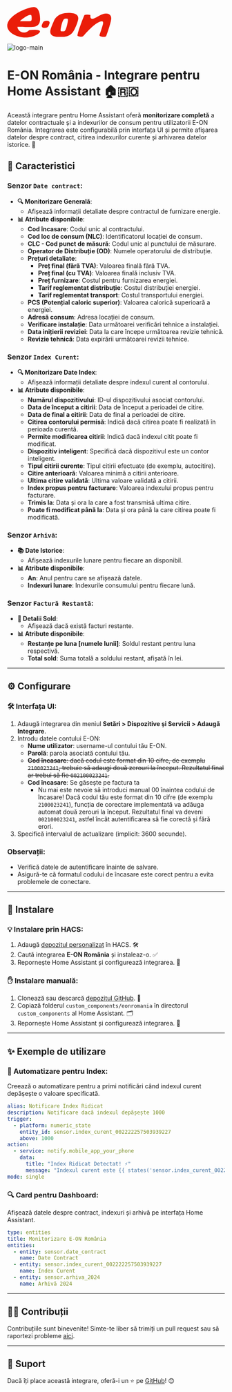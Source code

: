 <?xml version="1.0" encoding="UTF-8"?>
<svg width="241px" height="71px" viewBox="0 0 241 71" version="1.1" xmlns="http://www.w3.org/2000/svg" xmlns:xlink="http://www.w3.org/1999/xlink">
    <desc></desc>
    <defs></defs>
    <g id="Page-1" stroke="none" stroke-width="1" fill="none" fill-rule="evenodd">
        <g id="e.on-logo" fill="#EA1D09">
            <path d="M133.6201,54.8958 C137.3971,50.9608 140.6561,33.1318 140.6561,29.9128 C140.6561,27.6238 140.4921,26.8298 136.1811,26.8298 C134.4771,26.8298 131.9431,27.0948 130.7961,28.6828 C126.4971,34.6358 123.6471,49.5208 123.6471,53.6598 C123.6471,56.4868 125.6121,56.3068 128.2361,56.3068 C129.7641,56.3068 132.2281,56.3458 133.6201,54.8958 Z M141.9161,13.4148 C152.0421,13.4148 164.5981,15.0038 164.5981,26.0358 C164.5981,32.8308 157.8891,47.7498 155.7331,51.8948 C146.7211,69.2228 134.6811,69.1048 121.0871,69.1048 C114.4451,69.1048 99.6411,69.1818 99.6411,56.7488 C99.6411,51.1878 104.4871,40.9958 108.4671,31.3318 C110.1601,27.2218 117.3691,13.4148 141.9161,13.4148 Z" id="Fill-1"></path>
            <path d="M30.1836,31.7718 C31.6146,30.3408 45.8886,17.9158 54.0126,17.9158 C56.5096,17.9158 56.6606,22.4898 56.6606,25.6828 C56.6606,31.6538 56.0736,32.7428 49.6006,32.7428 L31.3306,32.7428 C29.9166,32.7428 29.1246,32.8318 30.1836,31.7718 M25.7706,45.8048 C25.7706,45.8048 40.8686,46.2468 48.3646,46.2468 L55.8666,46.2468 C66.5426,46.2468 76.1646,43.0028 76.1646,27.3588 C76.1646,20.0368 74.4496,-0.0002 61.8686,-0.0002 C47.8976,-0.0002 -0.0004,18.6928 -0.0004,43.5108 C-0.0004,58.3208 20.3686,70.6048 42.9806,70.6048 C57.9996,70.6048 75.9006,61.9048 75.9006,56.3958 C75.9006,53.5708 68.5916,52.7778 63.6326,52.7778 C58.5256,52.7778 50.5706,53.6948 50.5706,53.6948 C49.6006,54.7188 45.1386,59.0438 38.2146,59.0438 C29.4236,59.0438 23.6526,51.3478 23.6526,46.2468 C23.6526,45.5398 24.5586,45.7808 25.7706,45.8048" id="Fill-3"></path>
            <path d="M91.875,31.8607 C88.008,31.8607 84.091,32.4057 81.902,37.4217 C81.666,37.9637 79.872,41.6437 79.872,43.7757 C79.872,46.5307 81.542,48.2767 86.403,48.2767 C89.644,48.2767 94.246,47.5747 96.001,43.2447 C96.278,42.5637 98.23,37.9497 98.23,36.2737 C98.23,33.2247 95.153,31.8607 91.875,31.8607" id="Fill-6"></path>
            <path d="M222.1914,36.8094 C222.1914,40.8654 215.5504,59.6394 213.8014,64.8524 C213.5034,65.7404 213.9434,66.3454 214.2974,66.6274 C216.0084,67.9964 219.5174,69.1054 224.1714,69.1054 C226.7434,69.1054 228.7274,68.7194 229.7634,65.9934 C231.3394,61.8444 240.9454,34.1994 240.9454,26.1254 C240.9454,21.3144 238.6704,15.0914 228.5844,15.0914 C217.1114,15.0914 204.1364,27.3584 196.9894,27.3584 C192.7534,27.3584 192.6084,22.8584 192.6084,21.5354 C192.6084,18.4704 192.5934,18.4984 192.5934,18.4984 C190.7674,17.5184 187.1254,17.3854 185.2514,17.3854 C182.6954,17.3854 180.8604,17.8124 180.3004,17.9004 C179.0964,18.0884 178.8654,18.5314 178.6304,19.0624 C173.0844,31.6524 165.0844,54.8824 163.5394,61.1614 L162.6954,64.5934 C162.3974,65.8044 162.4464,66.3784 163.4504,66.8984 C163.7724,67.0654 167.1574,68.7514 170.3354,68.7514 C172.9034,68.7514 175.1014,68.3984 176.6014,66.7224 C181.1864,61.5964 205.8784,32.9194 219.3174,32.9194 C221.5344,32.9194 222.1914,34.5884 222.1914,36.8094" id="Fill-8"></path>
        </g>
    </g>
</svg>

![logo-main](https://github.com/user-attachments/assets/5841ec01-81c9-4c25-8373-b09d9ba11fe6)

# E-ON România - Integrare pentru Home Assistant 🏠🇷🇴

Această integrare pentru Home Assistant oferă **monitorizare completă** a datelor contractuale și a indexurilor de consum pentru utilizatorii E-ON România. Integrarea este configurabilă prin interfața UI și permite afișarea datelor despre contract, citirea indexurilor curente și arhivarea datelor istorice. 🚀

## 🌟 Caracteristici

### Senzor `Date contract`:
  - **🔍 Monitorizare Generală**:
      - Afișează informații detaliate despre contractul de furnizare energie.
  - **📊 Atribute disponibile**:
      - **Cod încasare**: Codul unic al contractului.
      - **Cod loc de consum (NLC)**: Identificatorul locației de consum.
      - **CLC - Cod punct de măsură**: Codul unic al punctului de măsurare.
      - **Operator de Distribuție (OD)**: Numele operatorului de distribuție.
      - **Prețuri detaliate**:
        - **Preț final (fără TVA)**: Valoarea finală fără TVA.
        - **Preț final (cu TVA)**: Valoarea finală inclusiv TVA.
        - **Preț furnizare**: Costul pentru furnizarea energiei.
        - **Tarif reglementat distribuție**: Costul distribuției energiei.
        - **Tarif reglementat transport**: Costul transportului energiei.
      - **PCS (Potențial caloric superior)**: Valoarea calorică superioară a energiei.
      - **Adresă consum**: Adresa locației de consum.
      - **Verificare instalație**: Data următoarei verificări tehnice a instalației.
      - **Data inițierii reviziei**: Data la care începe următoarea revizie tehnică.
      - **Revizie tehnică**: Data expirării următoarei revizii tehnice.

### Senzor `Index Curent`:
  - **🔍 Monitorizare Date Index**:
      - Afișează informații detaliate despre indexul curent al contorului.
  - **📊 Atribute disponibile**:
      - **Numărul dispozitivului**: ID-ul dispozitivului asociat contorului.
      - **Data de început a citirii**: Data de început a perioadei de citire.
      - **Data de final a citirii**: Data de final a perioadei de citire.
      - **Citirea contorului permisă**: Indică dacă citirea poate fi realizată în perioada curentă.
      - **Permite modificarea citirii**: Indică dacă indexul citit poate fi modificat.
      - **Dispozitiv inteligent**: Specifică dacă dispozitivul este un contor inteligent.
      - **Tipul citirii curente**: Tipul citirii efectuate (de exemplu, autocitire).
      - **Citire anterioară**: Valoarea minimă a citirii anterioare.
      - **Ultima citire validată**: Ultima valoare validată a citirii.
      - **Index propus pentru facturare**: Valoarea indexului propus pentru facturare.
      - **Trimis la**: Data și ora la care a fost transmisă ultima citire.
      - **Poate fi modificat până la**: Data și ora până la care citirea poate fi modificată.

### Senzor `Arhivă`:
- **📚 Date Istorice**:
  - Afișează indexurile lunare pentru fiecare an disponibil.
- **📊 Atribute disponibile**:
  - **An**: Anul pentru care se afișează datele.
  - **Indexuri lunare**: Indexurile consumului pentru fiecare lună.


### Senzor `Factură Restantă`:
- **📄 Detalii Sold**:
  - Afișează dacă există facturi restante.
- **📊 Atribute disponibile**:
  - **Restanțe pe luna [numele lunii]**: Soldul restant pentru luna respectivă.
  - **Total sold**: Suma totală a soldului restant, afișată în lei.

---

## ⚙️ Configurare

### 🛠️ Interfața UI:
1. Adaugă integrarea din meniul **Setări > Dispozitive și Servicii > Adaugă Integrare**.
2. Introdu datele contului E-ON:
   - **Nume utilizator**: username-ul contului tău E-ON.
   - **Parolă**: parola asociată contului tău.
   - ~~**Cod încasare**: dacă codul este format din 10 cifre, de exemplu `2100023241`, trebuie să adaugi două zerouri la început. Rezultatul final ar trebui să fie `002100023241`.~~
   - **Cod încasare**: Se găsește pe factura ta
     - Nu mai este nevoie să introduci manual 00 înaintea codului de încasare! Dacă codul tău este format din 10 cifre (de exemplu `2100023241`), funcția de corectare implementată va adăuga automat două zerouri la început. Rezultatul final va deveni `002100023241`, astfel încât autentificarea să fie corectă și fără erori.
3. Specifică intervalul de actualizare (implicit: 3600 secunde).

### Observații:
- Verifică datele de autentificare înainte de salvare.
- Asigură-te că formatul codului de încasare este corect pentru a evita problemele de conectare.

---

## 🚀 Instalare

### 💡 Instalare prin HACS:
1. Adaugă [depozitul personalizat](https://github.com/cnecrea/eonromania) în HACS. 🛠️
2. Caută integrarea **E-ON România** și instaleaz-o. ✅
3. Repornește Home Assistant și configurează integrarea. 🔄

### ✋ Instalare manuală:
1. Clonează sau descarcă [depozitul GitHub](https://github.com/cnecrea/eonromania). 📂
2. Copiază folderul `custom_components/eonromania` în directorul `custom_components` al Home Assistant. 🗂️
3. Repornește Home Assistant și configurează integrarea. 🔧

---

## ✨ Exemple de utilizare

### 🔔 Automatizare pentru Index:
Creează o automatizare pentru a primi notificări când indexul curent depășește o valoare specificată.

```yaml
alias: Notificare Index Ridicat
description: Notificare dacă indexul depășește 1000
trigger:
  - platform: numeric_state
    entity_id: sensor.index_curent_002222257503939227
    above: 1000
action:
  - service: notify.mobile_app_your_phone
    data:
      title: "Index Ridicat Detectat! ⚡"
      message: "Indexul curent este {{ states('sensor.index_curent_002222257503939227') }}."
mode: single
```

### 🔍 Card pentru Dashboard:
Afișează datele despre contract, indexuri și arhivă pe interfața Home Assistant.

```yaml
type: entities
title: Monitorizare E-ON România
entities:
  - entity: sensor.date_contract
    name: Date Contract
  - entity: sensor.index_curent_002222257503939227
    name: Index Curent
  - entity: sensor.arhiva_2024
    name: Arhivă 2024
```

---

## 🧑‍💻 Contribuții

Contribuțiile sunt binevenite! Simte-te liber să trimiți un pull request sau să raportezi probleme [aici](https://github.com/cnecrea/eonromania/issues).

---

## 🌟 Suport
Dacă îți place această integrare, oferă-i un ⭐ pe [GitHub](https://github.com/cnecrea/eonromania/)! 😊
